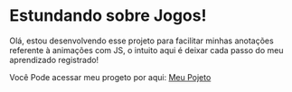 # Estundando sobre Jogos!

Olá, estou desenvolvendo esse projeto para facilitar minhas anotações referente à animações com JS, o intuito aqui é deixar cada passo do meu aprendizado registrado!

Você Pode acessar meu progeto por aqui:
<a href="https://bruleonel.github.io/animacoes-js"/>Meu Pojeto</a>
